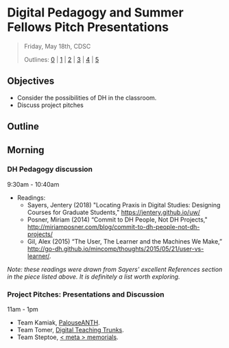 # Digital Pedagogy and Summer Fellows Pitch Presentations

> Friday, May 18th, CDSC
> 
> Outlines: [0](day-0.md) | [1](day-1.md) | [2](day-2.md) | [3](day-3.md) | [4](day-4.md) | [5](day-5.md)

## Objectives

- Consider the possibilities of DH in the classroom.
- Discuss project pitches

## Outline

## Morning

### DH Pedagogy discussion

9:30am - 10:40am

- Readings:
    - Sayers, Jentery (2018) "Locating Praxis in Digital Studies: Designing Courses for Graduate Students," https://jentery.github.io/uw/ 
    - Posner, Miriam (2014) “Commit to DH People, Not DH Projects," http://miriamposner.com/blog/commit-to-dh-people-not-dh-projects/
    - Gil, Alex (2015) “The User, The Learner and the Machines We Make,” http://go-dh.github.io/mincomp/thoughts/2015/05/21/user-vs-learner/.

_Note: these readings were drawn from Sayers' excellent References section in the piece listed above. It is definitely a list worth exploring._

###  Project Pitches: Presentations and Discussion

11am - 1pm

- Team Kamiak, [PalouseANTH](https://docs.google.com/presentation/d/1mLWw02p7jZdwVBecYO5uoc5lmVST9BMTQlLNV2F82s8/edit?usp=sharing).
- Team Tomer, [Digital Teaching Trunks](https://vandalsuidaho-my.sharepoint.com/:p:/r/personal/camp9574_vandals_uidaho_edu/Documents/Chinese%20Women%20in%20Idaho%20Teaching%20Trunk.pptx?d=w60f405894096437cb34b5eb87635b895&csf=1&e=3OY7Pg).
- Team Steptoe, [< meta > memorials](https://docs.google.com/presentation/d/1cS7g2r0IObzYa7-TQVXsjFWsuk-htuqNONnD2Y6Crp8/edit?usp=sharing).
